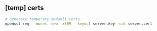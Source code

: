 
## [temp] certs

```bash
# generate temporary default certs
openssl req  -nodes -new -x509  -keyout server.key -out server.cert
```